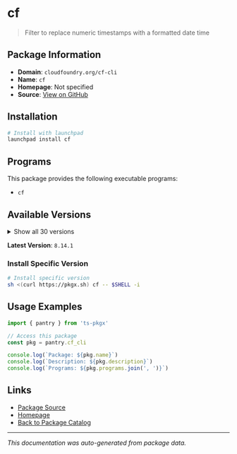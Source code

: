 # cf

> Filter to replace numeric timestamps with a formatted date time

## Package Information

- **Domain**: `cloudfoundry.org/cf-cli`
- **Name**: `cf`
- **Homepage**: Not specified
- **Source**: [View on GitHub](https://github.com/pkgxdev/pantry/tree/main/projects/cloudfoundry.org/cf-cli/package.yml)

## Installation

```bash
# Install with launchpad
launchpad install cf
```

## Programs

This package provides the following executable programs:

- `cf`

## Available Versions

<details>
<summary>Show all 30 versions</summary>

- `8.14.1`, `8.14.0`, `8.13.0`, `8.12.0`, `8.11.0`
- `8.10.0`, `8.9.0`, `8.8.3`, `8.8.2`, `8.8.1`
- `8.8.0`, `8.7.11`, `8.7.10`, `8.7.9`, `8.7.8`
- `8.7.7`, `8.7.6`, `8.7.5`, `8.7.4`, `7.8.0`
- `7.7.15`, `7.7.14`, `7.7.12`, `7.7.11`, `7.7.10`
- `7.7.9`, `7.7.8`, `7.7.7`, `7.7.6`, `7.7.5`

</details>

**Latest Version**: `8.14.1`

### Install Specific Version

```bash
# Install specific version
sh <(curl https://pkgx.sh) cf -- $SHELL -i
```

## Usage Examples

```typescript
import { pantry } from 'ts-pkgx'

// Access this package
const pkg = pantry.cf_cli

console.log(`Package: ${pkg.name}`)
console.log(`Description: ${pkg.description}`)
console.log(`Programs: ${pkg.programs.join(', ')}`)
```

## Links

- [Package Source](https://github.com/pkgxdev/pantry/tree/main/projects/cloudfoundry.org/cf-cli/package.yml)
- [Homepage](#)
- [Back to Package Catalog](../../package-catalog.md)

---

*This documentation was auto-generated from package data.*
